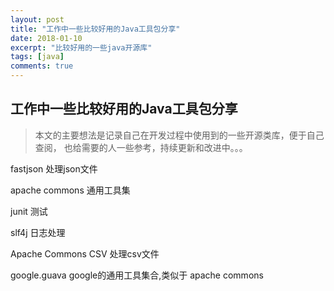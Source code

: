 ```yaml
---
layout: post  
title: "工作中一些比较好用的Java工具包分享"  
date: 2018-01-10  
excerpt: "比较好用的一些java开源库"  
tags: [java]
comments: true
---
```


## 工作中一些比较好用的Java工具包分享

> 本文的主要想法是记录自己在开发过程中使用到的一些开源类库，便于自己查阅， 也给需要的人一些参考，持续更新和改进中。。。



fastjson  处理json文件

apache commons  通用工具集

junit  测试  
 
slf4j  日志处理  
 
Apache Commons CSV  处理csv文件  
 
google.guava   google的通用工具集合,类似于 apache commons



